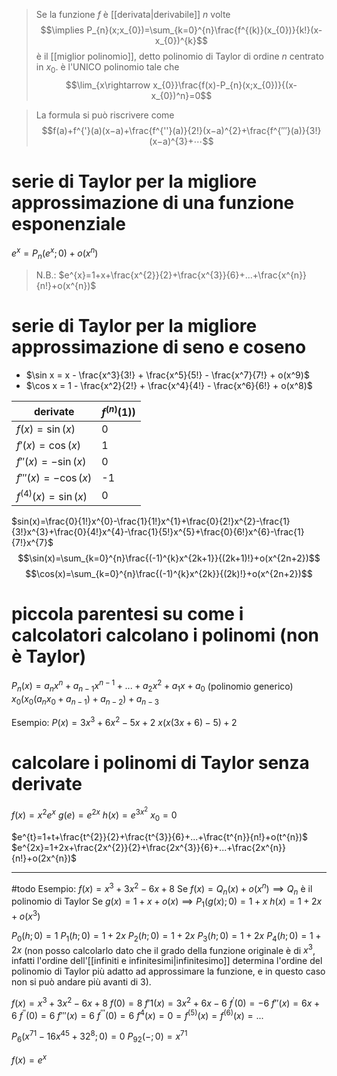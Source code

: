 > Se la funzione $f$ è [[derivata|derivabile]] $n$ volte $$\implies  P_{n}(x;x_{0})=\sum_{k=0}^{n}\frac{f^{(k)}(x_{0})}{k!}(x-x_{0})^{k}$$
è il [[miglior polinomio]], detto polinomio di Taylor di ordine $n$ centrato in $x_{0}$. è l'UNICO polinomio tale che $$\lim_{x\rightarrow x_{0}}\frac{f(x)-P_{n}(x;x_{0})}{(x-x_{0})^n}=0$$

> La formula si può riscrivere come $$f(a)+f^{'}(a)(x−a)+\frac{f^{''}(a)}{2!}(x−a)^{2}+\frac{f^{′′′}(a)}{3!}(x−a)^{3}+⋯$$
# serie di Taylor per la migliore approssimazione di una funzione esponenziale
$e^{x}=P_{n}(e^{x};0)+o(x^{n})$
>N.B.: $e^{x}=1+x+\frac{x^{2}}{2}+\frac{x^{3}}{6}+...+\frac{x^{n}}{n!}+o(x^{n})$
# serie di Taylor per la migliore approssimazione di  seno e coseno
- $\sin x = x - \frac{x^3}{3!} + \frac{x^5}{5!} - \frac{x^7}{7!} + o(x^9)$  
- $\cos x = 1 - \frac{x^2}{2!} + \frac{x^4}{4!} - \frac{x^6}{6!} + o(x^8)$  

| derivate                 | $f^{(n)}(1))$ |
| ------------------------ | ------------- |
| $f(x)=\sin(x)$           | 0             |
| $f'(x)=\cos(x)$          | 1             |
| $f''(x)=-\sin(x)$        | 0             |
| $f'''(x)=-\cos(x)$       | -1            |
| $f^{(4)}(x)=\sin(x)$<br> | 0             |
$sin(x)=\frac{0}{1!}x^{0}-\frac{1}{1!}x^{1}+\frac{0}{2!}x^{2}-\frac{1}{3!}x^{3}+\frac{0}{4!}x^{4}-\frac{1}{5!}x^{5}+\frac{0}{6!}x^{6}-\frac{1}{7!}x^{7}$
$$\sin(x)=\sum_{k=0}^{n}\frac{(-1)^{k}x^{2k+1}}{(2k+1)!}+o(x^{2n+2})$$
$$\cos(x)=\sum_{k=0}^{n}\frac{(-1)^{k}x^{2k}}{(2k)!}+o(x^{2n+2})$$

# piccola parentesi su come i calcolatori calcolano i polinomi (non è Taylor)
$P_{n}(x)=a_{n}x^{n}+a_{n-1}x^{n-1}+...+a_{2}x^{2}+a_{1}x+a_{0}$ (polinomio generico)
$x_{0}(x_{0}(a_{n}x_{0}+a_{n-1})+a_{n-2})+a_{n-3}$

Esempio:
$P(x)=3x^{3}+6x^{2}-5x+2$
$x(x(3x+6)-5)+2$

# calcolare i polinomi di Taylor senza derivate

$f(x)=x^{2}e^{x}$
$g(e)=e^{2x}$
$h(x)=e^{3x^{2}}$
$x_{0}=0$

$e^{t}=1+t+\frac{t^{2}}{2}+\frac{t^{3}}{6}+...+\frac{t^{n}}{n!}+o(t^{n})$
$e^{2x}=1+2x+\frac{2x^{2}}{2}+\frac{2x^{3}}{6}+...+\frac{2x^{n}}{n!}+o(2x^{n})$


---

#todo
Esempio:
$f(x)=x^{3}+3x^{2}-6x+8$
Se $f(x)=Q_{n}(x)+o(x^{n})\implies Q_{n}$ è il polinomio di Taylor
Se $g(x)=1+x+o(x)\implies P_{1}(g(x);0)=1+x$
$h(x)=1+2x+o(x^{3})$

$P_{0}(h;0)=1$
$P_{1}(h;0)=1+2x$
$P_{2}(h;0)=1+2x$
$P_{3}(h;0)=1+2x$
$P_{4}(h;0)=1+2x$ (non posso calcolarlo dato che il grado della funzione originale è di $x^{3}$, infatti l'ordine dell'[[infiniti e infinitesimi|infinitesimo]] determina l'ordine del polinomio di Taylor più adatto ad approssimare la funzione, e in questo caso non si può andare più avanti di $3$).


$f(x)=x^{3}+3x^{2}-6x+8$    $f(0)=8$
$f'{1}(x)=3x^{2}+6x-6$    $f^{'}(0)=-6$
$f''(x)=6x+6$    $f^{''}(0)=6$
$f'''(x)=6$    $f^{'''}(0)=6$
$f^{4}(x)=0=f^{(5)}(x)=f^{(6)}(x)=...$


$P_{6}(x^{71}-16x^{45}+32^{8};0)=0$
$P_{92}(-;0)=x^{71}$


$f(x)=e^{x}$


